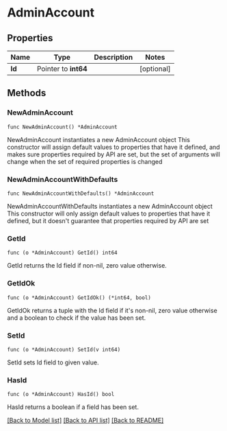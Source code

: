 # AdminAccount

## Properties

Name | Type | Description | Notes
------------ | ------------- | ------------- | -------------
**Id** | Pointer to **int64** |  | [optional] 

## Methods

### NewAdminAccount

`func NewAdminAccount() *AdminAccount`

NewAdminAccount instantiates a new AdminAccount object
This constructor will assign default values to properties that have it defined,
and makes sure properties required by API are set, but the set of arguments
will change when the set of required properties is changed

### NewAdminAccountWithDefaults

`func NewAdminAccountWithDefaults() *AdminAccount`

NewAdminAccountWithDefaults instantiates a new AdminAccount object
This constructor will only assign default values to properties that have it defined,
but it doesn't guarantee that properties required by API are set

### GetId

`func (o *AdminAccount) GetId() int64`

GetId returns the Id field if non-nil, zero value otherwise.

### GetIdOk

`func (o *AdminAccount) GetIdOk() (*int64, bool)`

GetIdOk returns a tuple with the Id field if it's non-nil, zero value otherwise
and a boolean to check if the value has been set.

### SetId

`func (o *AdminAccount) SetId(v int64)`

SetId sets Id field to given value.

### HasId

`func (o *AdminAccount) HasId() bool`

HasId returns a boolean if a field has been set.


[[Back to Model list]](../README.md#documentation-for-models) [[Back to API list]](../README.md#documentation-for-api-endpoints) [[Back to README]](../README.md)


